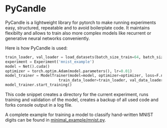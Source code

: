 # PyCandle

PyCandle is a lightweight library for pytorch to make running experiments easy, structured, repeatable and to avoid boilerplate code. It maintains flexibilty and allows to train also more complex models like recurrent or generative neural networks conveniently.

Here is how PyCandle is used:
```python
train_loader, val_loader = load_datasets(batch_size_train=64, batch_size_test=1000)
experiment = Experiment('mnist_example')
model = Net().cuda()
optimizer = torch.optim.Adam(model.parameters(), lr=0.01)
model_trainer = ModelTrainer(model=model, optimizer=optimizer, loss=F.nll_loss, epochs=20, 
                        train_data_loader=train_loader, val_data_loader=val_loader, gpu=0)
model_trainer.start_training()
```

This code snippet creates a directory for the current experiment, runs training and validation of the model, creates a backup of all used code and forks console output in a log file.

A complete example for training a model to classify hand-written MNIST digits can be found in [minimal_example/mnist.py](minimal_example/mnist.py).
